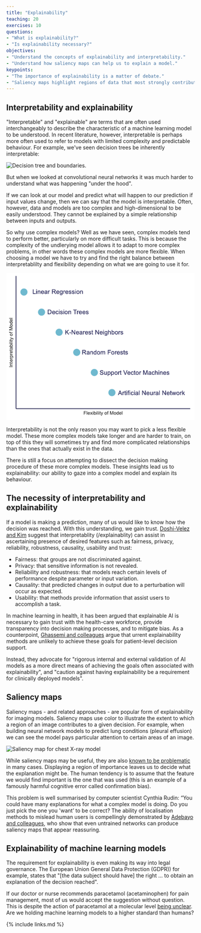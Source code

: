 ```yaml
---
title: "Explainability"
teaching: 20
exercises: 10
questions:
- "What is explainability?"
- "Is explainability necessary?"
objectives:
- "Understand the concepts of explainability and interpretability."
- "Understand how saliency maps can help us to explain a model."
keypoints:
- "The importance of explainability is a matter of debate."
- "Saliency maps highlight regions of data that most strongly contributed to a decision."
---
```


## Interpretability and explainability

"Interpretable" and "explainable" are terms that are often used interchangeably to describe the characteristic of a machine learning model to be understood. In recent literature, however, interpretable is perhaps more often used to refer to models with limited complexity and predictable behaviour. For example, we've seen decision trees be inherently interpretable:

![Decision tree and boundaries.](../fig/decision-tree.png)

But when we looked at convolutional neural networks it was much harder to understand what was happening "under the hood".

If we can look at our model and predict what will happen to our prediction if input values change, then we can say that the model is interpretable. Often, however, data and models are too complex and high-dimensional to be easily understood. They cannot be explained by a simple relationship between inputs and outputs.

So why use complex models? Well as we have seen, complex models tend to perform better, particularly on more difficult tasks. This is because the complexity of the undlerying model allows it to adapt to more complex problems, in other words these complex models are more flexible. When choosing a model we have to try and find the right balance between interpretablilty and flexibility depending on what we are going to use it for.

![Interpretability vs flexibility](../fig/InterpretabilityVsFlexibility.png)

Interpretability is not the only reason you may want to pick a less flexible model. These more complex models take longer and are harder to train, on top of this they will sometimes try and find more complicated relationships than the ones that actually exist in the data.

There is still a focus on attempting to dissect the decision making procedure of these more complex models. These insights lead us to explainability: our ability to gaze into a complex model and explain its behaviour.

## The necessity of interpretability and explainability

If a model is making a prediction, many of us would like to know how the decision was reached. With this understanding, we gain trust. [Doshi-Velez and Kim](https://arxiv.org/pdf/1702.08608.pdf) suggest that interpretablity (/explainablity) can assist in ascertaining presence of desired features such as fairness, privacy, reliability, robustness, causality, usability and trust:

- Fairness: that groups are not discriminated against. 
- Privacy: that sensitive information is not revealed. 
- Reliability and robustness: that models reach certain levels of performance despite parameter or input variation. 
- Causality: that predicted changes in output due to a perturbation will occur as expected. 
- Usability: that methods provide information that assist users to accomplish a task.

In machine learning in health, it has been argued that explainable AI is necessary to gain trust with the health-care workforce, provide transparency into decision making processes, and to mitigate bias. As a counterpoint, [Ghassemi and colleagues](https://doi.org/10.1016/S2589-7500(21)00208-9) argue that urrent explainability methods are unlikely to achieve these goals for patient-level decision support.

Instead, they advocate for "rigorous internal and external validation of AI models as a more direct means of achieving the goals often associated with explainability", and "caution against having explainability be a requirement for clinically deployed models".

## Saliency maps

Saliency maps - and related approaches - are popular form of explainability for imaging models. Saliency maps use color to illustrate the extent to which a region of an image contributes to a given decision. For example, when building neural network models to predict lung conditions (pleural effusion) we can see the model pays particular attention to certain areas of an image.

![Saliency map for chest X-ray model](../fig/saliency.png)

While saliency maps may be useful, they are also [known to be problematic](https://arxiv.org/abs/1810.03292) in many cases. Displaying a region of importance leaves us to decide what the explanation might be. The human tendency is to assume that the feature we would find important is the one that was used (this is an example of a famously harmful cognitive error called confirmation bias). 

This problem is well summarised by computer scientist Cynthia Rudin: “You could have many explanations for what a complex model is doing. Do you just pick the one you 'want’ to be correct? The ability of localisation methods to mislead human users is compellingly demonstrated by [Adebayo and colleagues](https://arxiv.org/abs/1810.03292), who show that even untrained networks can produce saliency maps that appear reassuring.

<!--  TODO:

## Shapley values

In "Stop Explaining Black Box Machine Learning Models for High Stakes Decisions and Use Interpretable Models Instead", Cynthia Rudin

These concerns also extend to other well known post-hoc explanation methods such as locally interpretable model-agnostic explanations (LIME)27 and Shapley values (SHAP).28 LIME seeks to understand decisions at the individual level by permuting the input example (altering it in minor ways) and identifying which alterations were most likely to change the decision. In the case of image analysis, this is done by occluding parts of the image, the explanation consisting of a heat map that indicates the image components that were most important for the decision. Such explanations suffer from interpretability gaps in the same way as saliency mapping. Methods such as LIME and SHAP are generic and not specific to images and are routinely used on a wide variety of health-care data, including structured data from electronic health-care records29 and electroencephalogram waveform data.30

-->

## Explainability of machine learning models

The requirement for explainability is even making its way into legal governance. The European Union General Data Protection (GDPR)) for example, states that "[the data subject should have] the right ... to obtain an explanation of the decision reached".

If our doctor or nurse recommends paracetamol (acetaminophen) for pain management, most of us would accept the suggestion without question. This is despite the action of paracetamol at a molecular level [being unclear](https://pubmed.ncbi.nlm.nih.gov/15662292/). Are we holding machine learning models to a higher standard than humans? 


{% include links.md %}
